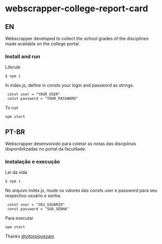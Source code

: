 # webscrapper-college-report-card
## EN
Webscrapper developed to collect the school grades of the disciplines made available on the college portal.

### Install and run
Liferule
```
$ npm i
```
In index.js, define in consts your login and password as strings.
```
 const user = "YOUR_USER"
 const password = "YOUR_PASSWORD"
```
To run
```
npm start
```
## PT-BR
Webscrapper desenvolvido para coletar as notas das disciplinas disponibilizadas no portal da faculdade.

### Instalação e execução
Lei da vida
```
$ npm i
```
No arquivo index.js, mude os valores das consts user e password para seu respectivo usuário e senha.
```
 const user = "SEU_USUÁRIO"
 const password = "SUA_SENHA"
```
Para executar
```
npm start
```

Thanks [@vitorpiovezam](https://github.com/vitorpiovezam)